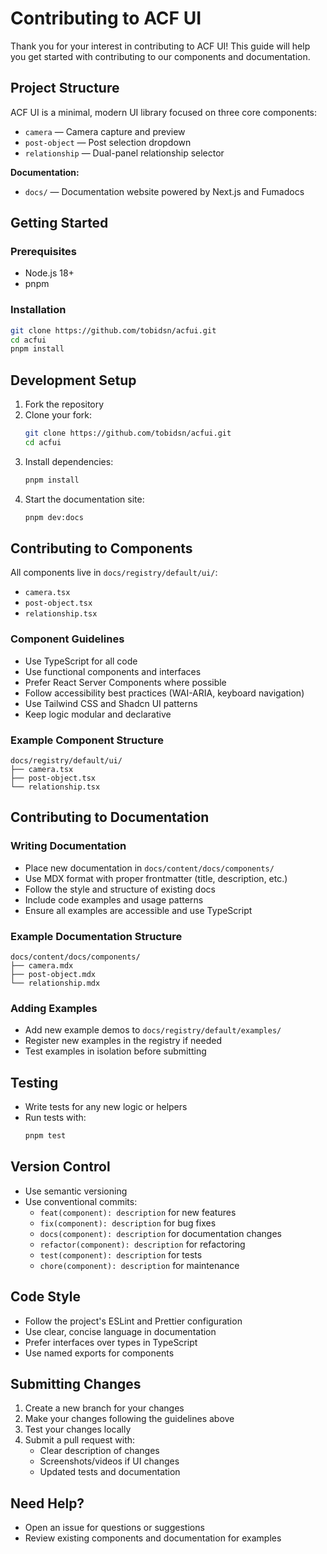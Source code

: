 # Contributing to ACF UI

Thank you for your interest in contributing to ACF UI! This guide will help you get started with contributing to our components and documentation.

## Project Structure

ACF UI is a minimal, modern UI library focused on three core components:
- `camera` — Camera capture and preview
- `post-object` — Post selection dropdown
- `relationship` — Dual-panel relationship selector

**Documentation:**
- `docs/` — Documentation website powered by Next.js and Fumadocs

## Getting Started

### Prerequisites
- Node.js 18+
- pnpm

### Installation

```bash
git clone https://github.com/tobidsn/acfui.git
cd acfui
pnpm install
```

## Development Setup

1. Fork the repository
2. Clone your fork:
   ```bash
   git clone https://github.com/tobidsn/acfui.git
   cd acfui
   ```
3. Install dependencies:
   ```bash
   pnpm install
   ```
4. Start the documentation site:
   ```bash
   pnpm dev:docs
   ```

## Contributing to Components

All components live in `docs/registry/default/ui/`:
- `camera.tsx`
- `post-object.tsx`
- `relationship.tsx`

### Component Guidelines
- Use TypeScript for all code
- Use functional components and interfaces
- Prefer React Server Components where possible
- Follow accessibility best practices (WAI-ARIA, keyboard navigation)
- Use Tailwind CSS and Shadcn UI patterns
- Keep logic modular and declarative

### Example Component Structure

```
docs/registry/default/ui/
├── camera.tsx
├── post-object.tsx
└── relationship.tsx
```

## Contributing to Documentation

### Writing Documentation
- Place new documentation in `docs/content/docs/components/`
- Use MDX format with proper frontmatter (title, description, etc.)
- Follow the style and structure of existing docs
- Include code examples and usage patterns
- Ensure all examples are accessible and use TypeScript

### Example Documentation Structure

```
docs/content/docs/components/
├── camera.mdx
├── post-object.mdx
└── relationship.mdx
```

### Adding Examples
- Add new example demos to `docs/registry/default/examples/`
- Register new examples in the registry if needed
- Test examples in isolation before submitting

## Testing

- Write tests for any new logic or helpers
- Run tests with:
  ```bash
  pnpm test
  ```

## Version Control
- Use semantic versioning
- Use conventional commits:
  - `feat(component): description` for new features
  - `fix(component): description` for bug fixes
  - `docs(component): description` for documentation changes
  - `refactor(component): description` for refactoring
  - `test(component): description` for tests
  - `chore(component): description` for maintenance

## Code Style
- Follow the project's ESLint and Prettier configuration
- Use clear, concise language in documentation
- Prefer interfaces over types in TypeScript
- Use named exports for components

## Submitting Changes
1. Create a new branch for your changes
2. Make your changes following the guidelines above
3. Test your changes locally
4. Submit a pull request with:
   - Clear description of changes
   - Screenshots/videos if UI changes
   - Updated tests and documentation

## Need Help?
- Open an issue for questions or suggestions
- Review existing components and documentation for examples
